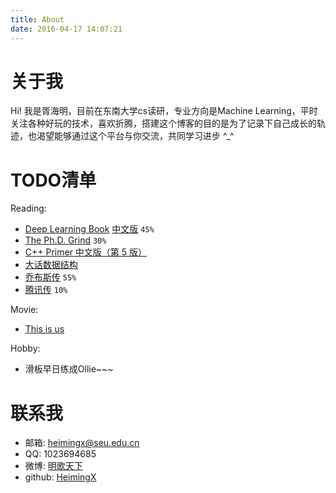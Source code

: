 ```yaml
---
title: About
date: 2016-04-17 14:07:21
---
```


# 关于我

Hi! 我是胥海明，目前在东南大学cs读研，专业方向是Machine Learning，平时关注各种好玩的技术，喜欢折腾，搭建这个博客的目的是为了记录下自己成长的轨迹，也渴望能够通过这个平台与你交流，共同学习进步 ^_^

# TODO清单

Reading:

- [Deep Learning Book](http://www.deeplearningbook.org/) [中文版](https://github.com/exacity/deeplearningbook-chinese) `45%` 
- [The Ph.D. Grind](https://book.douban.com/subject/11505704/) `30%`
- [C++ Primer 中文版（第 5 版）](https://book.douban.com/subject/25708312/)
- [大话数据结构](https://book.douban.com/subject/6424904/)
- [乔布斯传](https://book.douban.com/subject/6798611/) `55%`
- [腾讯传](https://book.douban.com/subject/26929955/) `10%`

Movie:
- [This is us](http://www.imdb.com/title/tt5555260/)

Hobby:

- 滑板早日练成Ollie~~~

# 联系我

- 邮箱: heimingx@seu.edu.cn
- QQ: 1023694685
- 微博: [明歌天下](http://weibo.com/heimingx)
- github: [HeimingX](https://github.com/HeimingX)